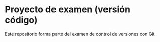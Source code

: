 # Proyecto de examen (versión código)
Este repositorio forma parte del examen de control de versiones con Git
